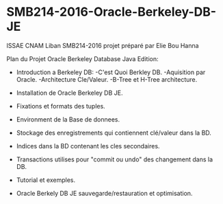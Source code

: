 # SMB214-2016-Oracle-Berkeley-DB-JE
ISSAE CNAM Liban SMB214-2016 projet préparé par Elie Bou Hanna


Plan du Projet Oracle Berkeley Database Java Edition:

+ Introduction a Berkeley DB:
    -C'est Quoi Berkley DB.
    -Aquisition par Oracle.
    -Architecture Cle/Valeur.
    -B-Tree et H-Tree architecture.

+ Installation de Oracle Berkeley DB JE.

+ Fixations et formats des tuples.

+ Environment de la Base de donnees.

+ Stockage des enregistrements qui contiennent clé/valeur dans la BD.

+ Indices dans la BD contenant les cles secondaires.

+ Transactions utilises pour "commit ou undo" des changement dans la DB.

+ Tutorial et exemples.

+ Oracle Berkely DB JE sauvegarde/restauration et optimisation.
